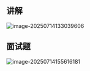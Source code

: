 ## 讲解

![image-20250714133039606](image/image-20250714133039606.png)

## 面试题

![image-20250714155616181](image/image-20250714155616181.png)